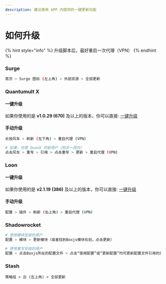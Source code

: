 ```yaml
---
description: 建议使用 APP 内提供的一键更新功能
---
```


# 如何升级

{% hint style="info" %}
升级脚本后，最好重启一次代理（VPN）
{% endhint %}

### Surge

```bash
首页 > Surge 图标 (左上角) > 外部资源 > 全部更新
```

### Quantumult X

#### 一键升级

如果你使用的是 **v1.0.29 (670)** 及以上的版本，你可以直接: [一键升级](https://api.boxjs.app/quanx-update)

#### 手动升级

```bash
长按风车 > 刷新 (左下角) > 重启代理 (VPN)

# 如果，你是 QuanX 的新用户（购买一周内）
点击风车 > 重写 > 引用 > 点击重写 > 更新 > 重启代理 (VPN)
```

### Loon

#### 一键升级

如果你使用的是 **v2.1.19 (386)** 及以上的版本，你可以直接: [一键升级](https://api.boxjs.app/loon-update)

#### 手动升级

```bash
配置 > 插件 > 刷新 (右上角) > 重启代理 (VPN)
```

### Shadowrocket

```bash
# 使用模块安装的用户
配置 > 模块 > 更新模块（或者找到Boxjs模块右划，点击更新）

# 使用重写安装的用户
配置 > 点击Boxjs所在的配置文件 > 点击“使用配置”或“更新配置”均可更新配置文件引用的外部资源
```

### Stash

```
策略组 > 云 (左上角) > 全部更新
```
